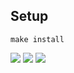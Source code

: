## Setup

```
make install
```
<a href="https://codeclimate.com/github/daswahr/project-lvl1-s17"><img src="https://codeclimate.com/github/daswahr/project-lvl1-s17/badges/gpa.svg" /></a>
<a href="https://codeclimate.com/github/daswahr/project-lvl1-s17/coverage"><img src="https://codeclimate.com/github/daswahr/project-lvl1-s17/badges/coverage.svg" /></a>
<a href="https://codeclimate.com/github/daswahr/project-lvl1-s17"><img src="https://codeclimate.com/github/daswahr/project-lvl1-s17/badges/issue_count.svg" /></a>
